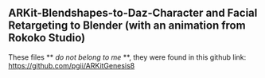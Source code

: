 ## ARKit-Blendshapes-to-Daz-Character and Facial Retargeting to Blender (with an animation from Rokoko Studio)

These files ** _do not belong to me_ **, they were found in this github link: https://github.com/pgii/ARKitGenesis8 
